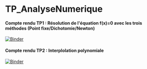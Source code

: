 # TP_AnalyseNumerique
#### Compte rendu TP1 : Résolution de l'équation f(x)=0 avec les trois méthodes (Point fixe/Dichotomie/Newton)


[![Binder](https://mybinder.org/badge_logo.svg)](https://mybinder.org/v2/gh/farahjbara/TP_AnalyseNumerique/main?labpath=TP1.ipynb)

#### Compte rendu TP2 : Interplolation polynomiale
[![Binder](https://mybinder.org/badge_logo.svg)](https://mybinder.org/v2/gh/farahjbara/TP_AnalyseNumerique/main?labpath=Compte%20rendu%202%20.ipynb)
